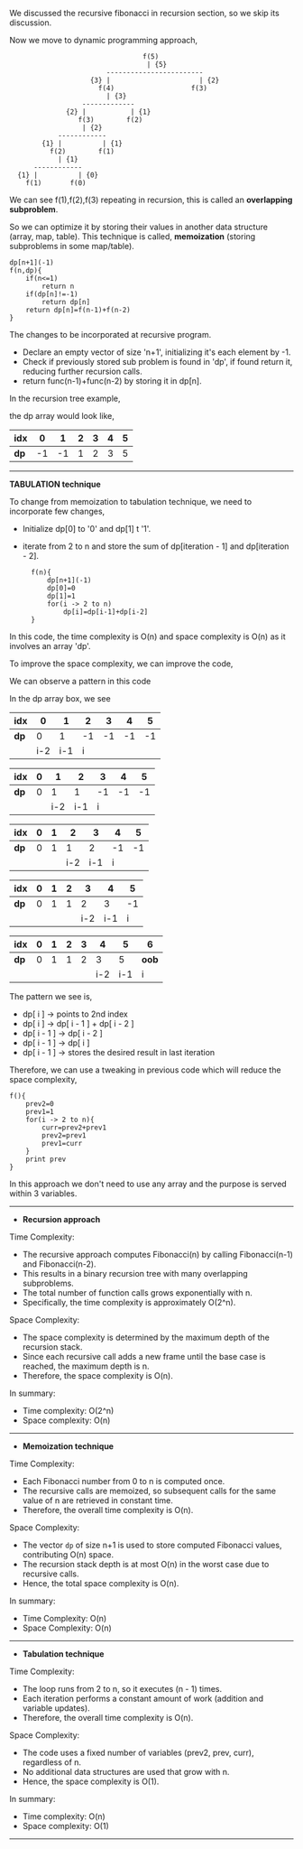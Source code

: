 We discussed the recursive fibonacci in recursion section, so we skip its discussion.

Now we move to dynamic programming approach,

                                     f(5)
                                      | {5}
                            ------------------------
                        {3} |                      | {2}
                          f(4)                   f(3)
                            | {3}
                      -------------
                  {2} |           | {1}
                     f(3)        f(2)
                      | {2}
                ------------
            {1} |          | {1}
              f(2)        f(1)
                | {1}
          ------------
      {1} |          | {0}
        f(1)       f(0) 

We can see f(1),f(2),f(3) repeating in recursion, this is called an **overlapping subproblem**.

So we can optimize it by storing their values in another data structure (array, map, table). This technique is called, 
__memoization__ (storing subproblems in some map/table).

    dp[n+1](-1)
    f(n,dp){
        if(n<=1)
            return n
        if(dp[n]!=-1)
            return dp[n]
        return dp[n]=f(n-1)+f(n-2)
    }
The changes to be incorporated at recursive program.
* Declare an empty vector of size 'n+1', initializing it's each element by -1.
* Check if previously stored sub problem is found in 'dp', if found return it, reducing further recursion calls.
* return func(n-1)+func(n-2) by storing it in dp[n].

In the recursion tree example,

the dp array would look like, 

| idx    | 0   |1    |2    |3    |4    |5    | 
|--------|-----|-----|-----|-----|-----|-----|
| __dp__ |-1   |-1   |1    |2    |3    | 5   |

------------------------------------------------------------------

__TABULATION technique__

To change from memoization to tabulation technique, we need to incorporate few changes,

* Initialize dp[0] to '0' and dp[1] t '1'.
* iterate from 2 to n and store the sum of dp[iteration - 1] and dp[iteration - 2].

        f(n){
            dp[n+1](-1)
            dp[0]=0
            dp[1]=1
            for(i -> 2 to n)
                dp[i]=dp[i-1]+dp[i-2]
        }

In this code, the time complexity is O(n) and space complexity is O(n) as it involves an array 'dp'.

To improve the space complexity, we can improve the code,

We can observe a pattern in this code

In the dp array box, we see

| idx    |0|1| 2   | 3  | 4  | 5 |
|--------|-|-|-----|----|----|---|
| __dp__ |0|1| -1  | -1 | -1 | -1 |
|        |i-2|i-1| i   |    |    |   |

| idx    |0| 1   | 2  | 3 | 4 | 5  |
|--------|-|-----|----|---|--|----|
| __dp__ |0| 1   | 1  | -1 | -1 | -1 |
||| i-2 | i-1 | i |  |    |

| idx    |0|1| 2   | 3   | 4   | 5 |
|--------|-|-|-----|-----|-----|---|
| __dp__ |0|1| 1   | 2   | -1  | -1 |
|        ||| i-2 | i-1 | i   |   |

| idx    |0|1| 2 | 3   | 4   | 5  |
|--------|-|-|---|-----|-----|----|
| __dp__ |0|1| 1 | 2   | 3   | -1 |
|        |||   | i-2 | i-1 | i  |

| idx    |0|1| 2 | 3 | 4   | 5   | 6       |
|--------|-|-|---|---|-----|-----|---------|
| __dp__ |0|1| 1 | 2 | 3   | 5   | __oob__ |
|        |||   |   | i-2 | i-1 | i       |

The pattern we see is,
* dp[ i ] -> points to 2nd index
* dp[ i ] -> dp[ i - 1 ] + dp[ i - 2 ]
* dp[ i - 1 ] -> dp[ i - 2 ]
* dp[ i - 1 ] -> dp[ i ]
* dp[ i - 1 ] -> stores the desired result in last iteration

Therefore, we can use a tweaking in previous code which will reduce the space complexity,

    f(){
        prev2=0
        prev1=1
        for(i -> 2 to n){
            curr=prev2+prev1
            prev2=prev1
            prev1=curr
        }
        print prev
    }

In this approach we don't need to use any array and the purpose is served within 3 variables.

------------------------------------------------------------------------

* __Recursion approach__

Time Complexity:
- The recursive approach computes Fibonacci(n) by calling Fibonacci(n-1) and Fibonacci(n-2).
- This results in a binary recursion tree with many overlapping subproblems.
- The total number of function calls grows exponentially with n.
- Specifically, the time complexity is approximately O(2^n).

Space Complexity:
- The space complexity is determined by the maximum depth of the recursion stack.
- Since each recursive call adds a new frame until the base case is reached, the maximum depth is n.
- Therefore, the space complexity is O(n).

In summary:
- Time complexity: O(2^n)
- Space complexity: O(n)
-------------------------------------------------------------------------------
* __Memoization technique__

Time Complexity:
- Each Fibonacci number from 0 to n is computed once.
- The recursive calls are memoized, so subsequent calls for the same value of n are retrieved in constant time.
- Therefore, the overall time complexity is O(n).

Space Complexity:
- The vector `dp` of size n+1 is used to store computed Fibonacci values, contributing O(n) space.
- The recursion stack depth is at most O(n) in the worst case due to recursive calls.
- Hence, the total space complexity is O(n).

In summary:
- Time Complexity: O(n)
- Space Complexity: O(n)
---------------------------------------------------------------------------------
* __Tabulation technique__

Time Complexity:
- The loop runs from 2 to n, so it executes (n - 1) times.
- Each iteration performs a constant amount of work (addition and variable updates).
- Therefore, the overall time complexity is O(n).

Space Complexity:
- The code uses a fixed number of variables (prev2, prev, curr), regardless of n.
- No additional data structures are used that grow with n.
- Hence, the space complexity is O(1).

In summary:
- Time complexity: O(n)
- Space complexity: O(1)

------------------------------------------------------------------------------------
